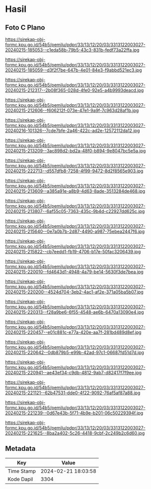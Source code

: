 # Hasil

## Foto C Plano

https://sirekap-obj-formc.kpu.go.id/54b5/pemilu/pdpr/33/13/12/20/03/3313122003027-20240215-185053--c1eda58b-79b5-43c3-831b-fedf73a22ffa.jpg

https://sirekap-obj-formc.kpu.go.id/54b5/pemilu/pdpr/33/13/12/20/03/3313122003027-20240215-185059--d3f2f7be-647b-4e01-84e3-f9abbd521ec3.jpg

https://sirekap-obj-formc.kpu.go.id/54b5/pemilu/pdpr/33/13/12/20/03/3313122003027-20240215-212317--2b08f365-028d-4fe0-92e5-a4b9993deacd.jpg

https://sirekap-obj-formc.kpu.go.id/54b5/pemilu/pdpr/33/13/12/20/03/3313122003027-20240215-212606--f606212f-073e-47e1-9a9f-7c963d28af1b.jpg

https://sirekap-obj-formc.kpu.go.id/54b5/pemilu/pdpr/33/13/12/20/03/3313122003027-20240216-101326--7cde7bfe-2a46-422c-ad2e-12572112da12.jpg

https://sirekap-obj-formc.kpu.go.id/54b5/pemilu/pdpr/33/13/12/20/03/3313122003027-20240215-213209--3ac898d2-bd2a-48f0-b894-9e8047bc5e5a.jpg

https://sirekap-obj-formc.kpu.go.id/54b5/pemilu/pdpr/33/13/12/20/03/3313122003027-20240215-222713--d557dfb8-7258-4f99-9472-8d2f8565e903.jpg

https://sirekap-obj-formc.kpu.go.id/54b5/pemilu/pdpr/33/13/12/20/03/3313122003027-20240215-213609--a385a91e-a8b9-4d63-8ade-3513284de468.jpg

https://sirekap-obj-formc.kpu.go.id/54b5/pemilu/pdpr/33/13/12/20/03/3313122003027-20240215-213807--6af55c05-7363-435c-9b4d-c22927dd625c.jpg

https://sirekap-obj-formc.kpu.go.id/54b5/pemilu/pdpr/33/13/12/20/03/3313122003027-20240215-215640--0e7a0b7b-2d87-4490-a987-75ebea2447f6.jpg

https://sirekap-obj-formc.kpu.go.id/54b5/pemilu/pdpr/33/13/12/20/03/3313122003027-20240215-215822--cb7eedd1-fb19-4706-b17e-50fac3206439.jpg

https://sirekap-obj-formc.kpu.go.id/54b5/pemilu/pdpr/33/13/12/20/03/3313122003027-20240215-220010--fd4643d1-4948-4a79-be14-5630f3de7bea.jpg

https://sirekap-obj-formc.kpu.go.id/54b5/pemilu/pdpr/33/13/12/20/03/3313122003027-20240215-220200--4524d704-3eb2-4ac1-af2e-371a05ba5b07.jpg

https://sirekap-obj-formc.kpu.go.id/54b5/pemilu/pdpr/33/13/12/20/03/3313122003027-20240215-220313--f28a9be6-6f55-4548-ae6b-6470a13090e4.jpg

https://sirekap-obj-formc.kpu.go.id/54b5/pemilu/pdpr/33/13/12/20/03/3313122003027-20240215-220457--e01c881c-e77a-420e-aa7f-281bd489d8ef.jpg

https://sirekap-obj-formc.kpu.go.id/54b5/pemilu/pdpr/33/13/12/20/03/3313122003027-20240215-220642--0db879b5-e99b-42ad-97c1-06687fd51d7d.jpg

https://sirekap-obj-formc.kpu.go.id/54b5/pemilu/pdpr/33/13/12/20/03/3313122003027-20240215-220941--ae43ef34-c9db-4812-9ab7-d82417f7f9ee.jpg

https://sirekap-obj-formc.kpu.go.id/54b5/pemilu/pdpr/33/13/12/20/03/3313122003027-20240215-221121--62b47531-dde0-4f22-9092-76af5af87a88.jpg

https://sirekap-obj-formc.kpu.go.id/54b5/pemilu/pdpr/33/13/12/20/03/3313122003027-20240215-221239--0d67e43b-5f71-4b9e-b201-06c50229394f.jpg

https://sirekap-obj-formc.kpu.go.id/54b5/pemilu/pdpr/33/13/12/20/03/3313122003027-20240215-221625--8ba2a402-5c26-4418-9cbf-2c249b2c6d60.jpg


## Metadata

| Key        | Value               |
| ---------- | ------------------- |
| Time Stamp | 2024-02-21 18:03:58 |
| Kode Dapil | 3304                |



